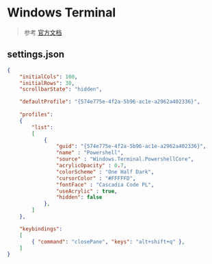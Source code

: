 # Windows Terminal

> 参考 [官方文档](https://docs.microsoft.com/zh-cn/windows/terminal/tutorials/powerline-setup)

## settings.json

```json
{
    "initialCols": 100,
    "initialRows": 30,
    "scrollbarState": "hidden",

    "defaultProfile": "{574e775e-4f2a-5b96-ac1e-a2962a402336}",
    
    "profiles":
    {
        "list": 
        [
            {
                "guid": "{574e775e-4f2a-5b96-ac1e-a2962a402336}",
                "name" : "Powershell",
                "source" : "Windows.Terminal.PowershellCore",
                "acrylicOpacity" : 0.7,
                "colorScheme" : "One Half Dark",
                "cursorColor" : "#FFFFFD",
                "fontFace" : "Cascadia Code PL",
                "useAcrylic" : true,
                "hidden": false
            },
        ]
    },

    "keybindings":
    [
        { "command": "closePane", "keys": "alt+shift+q" },
    ]
}
```
